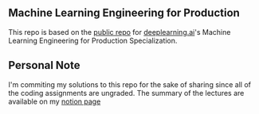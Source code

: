 ## Machine Learning Engineering for Production

This repo is based on the [public repo](https://github.com/https-deeplearning-ai/machine-learning-engineering-for-production-public) for [deeplearning.ai](https://www.deeplearning.ai/)'s Machine Learning Engineering for Production Specialization.

## Personal Note 

I'm commiting my solutions to this repo for the sake of sharing since all of the coding assignments are ungraded.
The summary of the lectures are available on my [notion page](https://rrtstar.notion.site/bb7fe25b12e84d0fb1d93ef3421f3e71?v=d56370cecc10480f9c236e1ac56afbef)
